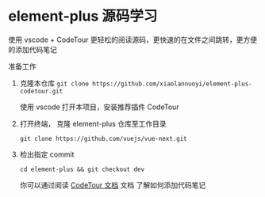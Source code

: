 # element-plus 源码学习

使用 vscode + CodeTour 更轻松的阅读源码，更快速的在文件之间跳转，更方便的添加代码笔记

准备工作

1. 克隆本仓库
   `git clone https://github.com/xiaolannuoyi/element-plus-codetour.git`
   
   使用 vscode 打开本项目，安装推荐插件 CodeTour
   
2. 打开终端， 克隆 element-plus 仓库至工作目录

    `git clone https://github.com/vuejs/vue-next.git`

3. 检出指定 commit

   `cd element-plus && git checkout dev`

   你可以通过阅读 [CodeTour 文档](https://marketplace.visualstudio.com/items?itemName=vsls-contrib.codetour) 文档 了解如何添加代码笔记

